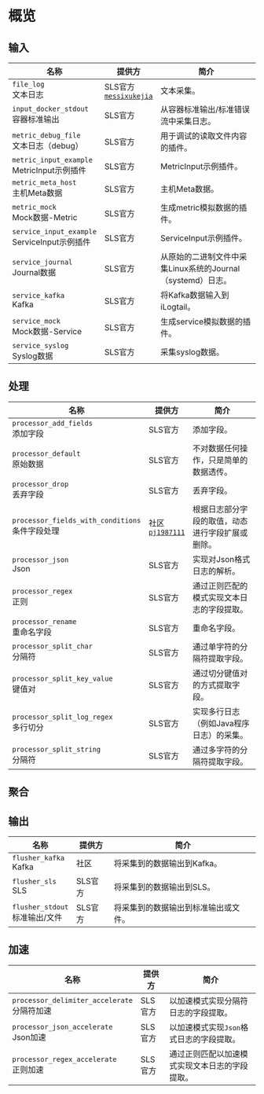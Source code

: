 # 概览

## 输入

| 名称 | 提供方 | 简介 |
| - | - | - |
| `file_log`<br> 文本日志 | SLS官方<br>[`messixukejia`](https://github.com/messixukejia) | 文本采集。 |
| `input_docker_stdout`<br>容器标准输出 | SLS官方 | 从容器标准输出/标准错误流中采集日志。 |
| `metric_debug_file`<br>文本日志（debug） | SLS官方 | 用于调试的读取文件内容的插件。 |
| `metric_input_example`<br>MetricInput示例插件 | SLS官方 | MetricInput示例插件。 |
| `metric_meta_host`<br>主机Meta数据 | SLS官方 | 主机Meta数据。 |
| `metric_mock`<br>Mock数据-Metric | SLS官方 | 生成metric模拟数据的插件。 |
| `service_input_example`<br>ServiceInput示例插件 | SLS官方 | ServiceInput示例插件。 |
| `service_journal`<br>Journal数据 | SLS官方 | 从原始的二进制文件中采集Linux系统的Journal（systemd）日志。 |
| `service_kafka`<br>Kafka | SLS官方 | 将Kafka数据输入到iLogtail。 |
| `service_mock`<br>Mock数据-Service | SLS官方 | 生成service模拟数据的插件。 |
| `service_syslog`<br>Syslog数据 | SLS官方 | 采集syslog数据。 |

## 处理

| 名称 | 提供方 | 简介 |
| - | - | - |
| `processor_add_fields`<br>添加字段 | SLS官方 | 添加字段。 |
| `processor_default`<br>原始数据 | SLS官方 | 不对数据任何操作，只是简单的数据透传。 |
| `processor_drop`<br>丢弃字段 | SLS官方 | 丢弃字段。 |
| `processor_fields_with_conditions`<br>条件字段处理 | 社区<br>[`pj1987111`](https://github.com/pj1987111) | 根据日志部分字段的取值，动态进行字段扩展或删除。 |
| `processor_json`<br>Json | SLS官方 | 实现对Json格式日志的解析。 |
| `processor_regex`<br>正则 | SLS官方 | 通过正则匹配的模式实现文本日志的字段提取。 |
| `processor_rename`<br>重命名字段 | SLS官方 | 重命名字段。 |
| `processor_split_char`<br>分隔符 | SLS官方 | 通过单字符的分隔符提取字段。 |
| `processor_split_key_value`<br>键值对 | SLS官方 | 通过切分键值对的方式提取字段。 |
| `processor_split_log_regex`<br>多行切分 | SLS官方 | 实现多行日志（例如Java程序日志）的采集。 |
| `processor_split_string`<br>分隔符 | SLS官方 | 通过多字符的分隔符提取字段。 |

## 聚合

## 输出

| 名称 | 提供方 | 简介 |
| - | - | - |
| `flusher_kafka`<br>Kafka  | 社区 | 将采集到的数据输出到Kafka。 |
| `flusher_sls`<br>SLS    | SLS官方 | 将采集到的数据输出到SLS。 |
| `flusher_stdout`<br>标准输出/文件 | SLS官方 | 将采集到的数据输出到标准输出或文件。 |

## 加速

| 名称 | 提供方 | 简介 |
| - | - | - |
| `processor_delimiter_accelerate`<br>分隔符加速 | SLS官方 | 以加速模式实现分隔符日志的字段提取。 |
| `processor_json_accelerate`<br>Json加速 | SLS官方 | 以加速模式实现`Json`格式日志的字段提取。 |
| `processor_regex_accelerate`<br>正则加速 | SLS官方 | 通过正则匹配以加速模式实现文本日志的字段提取。 |
